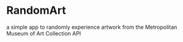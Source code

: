 # RandomArt
a simple app to randomly experience artwork from the Metropolitan Museum of Art Collection API
